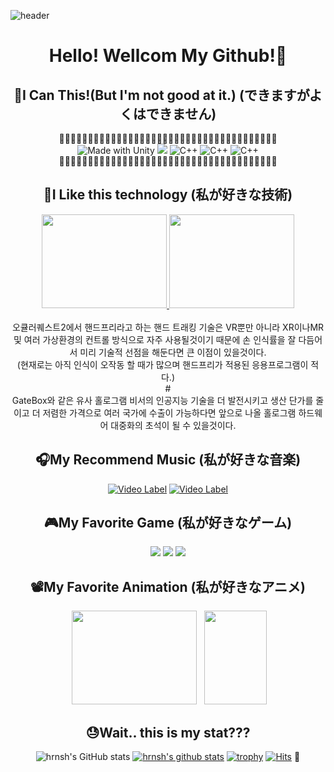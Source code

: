 ![header](https://capsule-render.vercel.app/api?type=wave&color=auto&height=300&section=header&text=Wellcome!&fontSize=90)
<div align = "center">

# Hello! Wellcom My Github!👋

## 📔I Can This!(But I'm not good at it.) (できますがよくはできません)
🐛🐛🐛🐛🐛🐛🐛🐛🐛🐛🐛🐛🐛🐛🐛🐛🐛🐛🐛🐛🐛🐛🐛🐛🐛🐛🐛🐛🐛🐛🐛🐛🐛🐛🐛🐛🐛🐛<br>
![Made with Unity](https://img.shields.io/badge/Made%20with-Unity-57b9d3.svg?style=flat&logo=unity)
![](https://img.shields.io/badge/made%20width-C++-#00599C?style=flat?logo=C?logoColor=white)
![C++](https://img.shields.io/badge/C-language-black?logo=C)
![C++](https://img.shields.io/badge/C++-language-black?logo=cplusplus)
![C++](https://img.shields.io/badge/Csharp-language-blue?logo=csharp)
<br>🐛🐛🐛🐛🐛🐛🐛🐛🐛🐛🐛🐛🐛🐛🐛🐛🐛🐛🐛🐛🐛🐛🐛🐛🐛🐛🐛🐛🐛🐛🐛🐛🐛🐛🐛🐛🐛🐛

## 🧐I Like this technology (私が好きな技術)

 <a href="https://www.youtube.com/watch?v=uztFcEA6Rf0" target="_blank">
  <img src="https://o.aolcdn.com/images/dims?quality=85&image_uri=https%3A%2F%2Fo.aolcdn.com%2Fimages%2Fdims%3Fcrop%3D1600%252C1000%252C0%252C0%26quality%3D85%26format%3Djpg%26resize%3D1600%252C1000%26image_uri%3Dhttps%253A%252F%252Fs.yimg.com%252Fos%252Fcreatr-uploaded-images%252F2019-09%252Fffc23e40-dfb7-11e9-bc77-07c0b3de60d2%26client%3Da1acac3e1b3290917d92%26signature%3Dce802f04958fe71bc5383935b03b8967fc6803e1&client=amp-blogside-v2&signature=9819f4555603156b1b287abbf4ab6e77d6761984" style=" width : 200px; height : 150px;">
</a>
 
 <a href="https://youtu.be/nkcKaNqfykg" target="_blank">
  <img src="http://www.earlyadopter.co.kr/wp-content/uploads/2017/01/gatebox-ai-azuma-hikari-for-lonely-people-6.jpg" style=" width : 200px; height : 150px;">
</a>
 
 <div><br>오큘러퀘스트2에서 핸드프리라고 하는 핸드 트래킹 기술은 VR뿐만 아니라 XR이나MR 및 여러 가상환경의 컨트롤 방식으로 자주 사용될것이기 때문에 손 인식률을 잘 다듬어서 미리 기술적 선점을 해둔다면 큰 이점이 있을것이다.<br>(현재로는 아직 인식이 오작동 할 때가 많으며 핸드프리가 적용된 응용프로그램이 적다.)<br>#<br>
 GateBox와 같은 유사 홀로그램 비서의 인공지능 기술을 더 발전시키고 생산 단가를 줄이고 더 저렴한 가격으로 여러 국가에 수출이 가능하다면 앞으로 나올 홀로그램 하드웨어 대중화의 초석이 될 수 있을것이다.</div>
        
## 🎧My Recommend Music (私が好きな音楽)


[![Video Label](http://img.youtube.com/vi/PJRg5ztlsto/1.jpg)](https://youtu.be/PJRg5ztlsto)
[![Video Label](http://img.youtube.com/vi/z2ha36-5iXk/1.jpg)](https://youtu.be/z2ha36-5iXk)


## 🎮My Favorite Game (私が好きなゲーム)

[![](https://static.metacritic.com/images/products/games/5/bf036353f8b38ff39292ba9cf7f680a9-98.jpg)](https://www.metacritic.com/game/playstation-4/tales-of-berseria)
[![](https://static.metacritic.com/images/products/games/9/e4c7dbc585abaa821cfabfd32507b834-98.jpg)](https://www.metacritic.com/game/pc/tomb-raider)
[![](http://img.youtube.com/vi/ESBXOOMi7SE/1.jpg)](https://www.metacritic.com/game/pc/metal-gear-solid-v-the-phantom-pain)

## 📽️My Favorite Animation (私が好きなアニメ)
<div>
        &nbsp<img src="https://i.ytimg.com/vi/KonNI2O7_Wk/maxresdefault.jpg" style=" width : 200px; height : 150px;">&nbsp
        &nbsp<img src="https://image.yes24.com/goods/90114544/XL" style=" width : 100px; height : 150px;">
</div>

## 😓Wait.. this is my stat???

![hrnsh's GitHub stats](https://github-readme-stats.vercel.app/api?username=hrnsh&show_icons=true&theme=radical)
 [![hrnsh's github stats](https://github-readme-stats.vercel.app/api/top-langs/?username=hrnsh&show_icons=true&hide_border=true&title_color=004386&icon_color=004386&layout=compact)](https://github.com/hrnsh)
 [![trophy](https://github-profile-trophy.vercel.app/?username=hrnsh)](https://github.com/ryo-ma/github-profile-trophy)
[![Hits](https://hits.github.com/api/count/incr/badge.svg?url=https%3A%2F%2Fgithub.com%2Fgjbae1212%2Fhit-counter)](https://github.com/hrnsh)
 🐛
</div>
